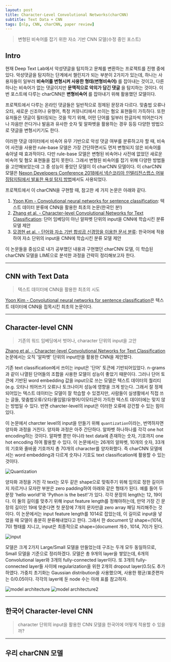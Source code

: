 ```yaml
---
layout: post
title: Character-Level Convolutional Networks(charCNN)
subtitle: Text Data + CNN
tags: [nlp, CNN, charCNN, paper review]
---
```

> 변형된 비속어를 잡기 위한 자소 기반 CNN 모델(수정 중인 포스트)

## Intro
현재 Deep Text Lab에서 악성댓글을 탐지하고 문체를 변환하는 프로젝트를 진행 중에 있다. 악성댓글을 탐지하는 단계에서 챌린지가 되는 부분이 2가지가 있는데, 하나는 사용자들이 일부러 **비속어를 변형시켜 사용한 형태(변형비속어)** 를 잡아내는 것이고, 다른 하나는 비속어가 없는 댓글이지만 **문맥적으로 악의가 담긴 댓글** 을 탐지하는 것이다. 이번 포스트에 다루는 charCNN은 **변형비속어** 를 잡아내기 위해 활용했던 모델이다.

프로젝트에서 다루는 온라인 댓글들은 일반적으로 정제된 문장과 다르다. 맞춤법 오류나 오타, 새로운 신조어나 유행어, 특정 커뮤니티에서 쓰이는 혐오 표현들이 가득하다. 또한 유저들은 댓글이 필터링되는 것을 막기 위해, 어떤 단어를 일부러 한글자씩 띄어쓴다거나 자음만 쓴다거나 발음과 유사한 숫자 및 알파벳을 활용하는 경우 등등 다양한 방법으로 댓글을 변형시키기도 한다.

이러한 댓글 데이터에서 비속어 유무 기반으로 악성 댓글 여부를 분류하고자 할 때, 비속어 사전을 사용한 rule-base 모델은 가장 간단하면서도 먼저 변형되지 않은 비속어를 솎아낼 때 효과적이다. 다만 rule-base 모델은 변형된 비속어나 사전에 없었던 새로운 비속어 및 혐오 표현들을 잡지 못한다. 그래서 변형된 비속어를 잡기 위해 다양한 방법들을 고안해보았는데 그 중 성능이 좋았던 모델이 이 charCNN 모델이다. 이 charCNN 모델은 [Nexon Developers Conference 2018에서 넥슨코리아 인텔리전스랩스 어뷰징탐지팀에서 발표한 욕설 탐지 방법](http://ndc.vod.nexoncdn.co.kr/NDC2018/slides/NDC2018_0033/index.html)에서도 사용되었다.

프로젝트에서 이 charCNN을 구현할 때, 참고한 세 가지 논문은 아래와 같다.
1. [Yoon Kim - Convolutional neural networks for sentence classification](https://www.aclweb.org/anthology/D14-1181/): 텍스트 데이터 분류에 CNN을 활용한 최초의 논문(한국인 분!)
2. [Zhang et al. - Character-level Convolutional Networks for Text Classification](https://arxiv.org/pdf/1509.01626.pdf): 단어 임베딩이 아닌 알파벳 단위의 input을 CNN에 학습시킨 분류 모델 제안
3. [모경현 et al. - 단어와 자소 기반 합성곱 신경망을 이용한 문서 분류](http://www.dbpia.co.kr/pdf/pdfView.do?nodeId=NODE07456973&mark=0&bookmarkCnt=0&ipRange=N&language=ko_KR): 한국어에 적용하여 자소 단위의 input을 CNN에 학습시킨 분류 모델 제안

이 논문들을 중심으로 내가 공부했던 내용과 구현했던 charCNN 모델, 이 학습된 charCNN 모델을 LIME으로 분석한 과정을 간략히 정리해보고자 한다.

---

## CNN with Text Data
> 텍스트 데이터에 CNN을 활용한 최초의 시도   

[Yoon Kim - Convolutional neural networks for sentence classification](https://www.aclweb.org/anthology/D14-1181/)은 텍스트 데이터에 CNN을 접목시킨 최초의 논문이다.

---

## Character-level CNN
> 기존의 워드 임베딩에서 벗어나, character 단위의 input을 고안

[Zhang et al. - Character-level Convolutional Networks for Text Classification](https://arxiv.org/pdf/1509.01626.pdf) 논문에서는 오직 '알파벳' 단위의 input만을 활용한 CNN을 제안했다.

기존 text classification에서 쓰이는 input은 '단어' 토큰에 기반되어있었다. n-grams과 같이 나열된 단어들의 조합을 사용한 모델이 성능이 좋았기 때문이다. 그러나 단어 토큰에 기반된 word embedding 값을 input으로 쓰는 모델은 텍스트 데이터의 퀄리티(e.g. 오타나 띄어쓰기 오류)나 토크나이저 성능에 영향을 크게 받는다. 그래서 잘 정제되어있는 텍스트 데이터는 모델이 잘 학습할 수 있겠지만, 사람들이 실생활에서 직접 쓰는 글들, 맞춤법오류/오타/줄임말/유행어/이모티콘이 가득한 텍스트 데이터에는 맞지 않는 방법일 수 있다. 반면 charcter-level의 input은 이러한 오류에 강건할 수 있는 힘이 있다.

이 논문에서 charcter level의 input을 만들기 위해 `quantization`이라는, 번역하자면 양자화 과정을 거친다. 양자화 과정은 아주 간단하다. 알파벳 하나하나를 각각 one hot encoding하는 것이다. 알파벳 뿐만 아니라 text data에 존재하는 숫자, 기호까지 one hot encoding 하여 활용할 수 있다. 이 논문에서는 26개의 알파벳, 10개의 숫자, 33개의 기호와 줄바꿈 기호까지 총 70개의 character를 양자화했다. 즉 charCNN 모델에서는 word embedding과 다르게 숫자나 기호도 text classification에 활용할 수 있는 것이다.

![Quantization](https://joyae.github.io/img/charCNN/1.png)

양자화 과정을 거친 각 text는 모두 같은 shape으로 맞춰주기 위해 임의로 정한 길이까지 자르거나 모자란 부분은 zero padding하여 아래와 같은 형태가 된다. 예를 들어 두 문장 'hello world!'와 'Python is the best!'가 있다. 각각 문장의 length는 12, 19이다. 이 둘의 길이를 맞추기 위해 input feature length를 정해야하는데, 만약 가장 긴 문장의 길이인 19에 맞춘다면 첫 문장에 7개의 문자만큼 zero array 패딩 처리해주는 것이다. 이 논문에서는 input feature length를 1014로 잡았는데, 이 길이로 input을 넣었을 때 모델이 충분히 분류해내었다고 한다. 그래서 한 document 당 shape=(1014, 70) 형태를 지니고, input은 최종적으로 shape=(document 개수, 1014, 70)가 된다.

![input](https://joyae.github.io/img/charCNN/4.jpeg)

모델은 크게 2가지 Large/Small 모델을 만들었는데 구조는 두개 모두 동일하므로, Small 모델을 기준으로 정리하겠다. 모델은 총 9개의 layer을 쌓았는데, 6개의 Convolutional layer와 3개의 fully-connected layer이다. 또 3개의 fully-connected layer들 사이에 regularization을 위한 2개의 dropout layer(0.5)도 추가하였다. 가중치 초기화는 Gaussian distribution을 사용했으며, 사용한 평균/표준편차는 0/0.05이다. 각각의 layer에 둔 node 수는 아래 표를 참고하자.

![model architecture](https://joyae.github.io/img/charCNN/2.png)
![model architecture2](https://joyae.github.io/img/charCNN/3.png)

---

## 한국어 Character-level CNN
> character 단위의 input을 활용한 CNN 모델을 한국어에 어떻게 적용할 수 있을까?

---

## 우리 charCNN 모델
